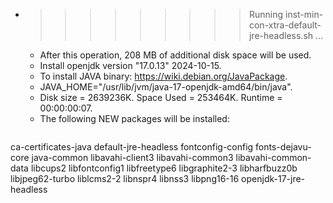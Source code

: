 * >>>>>>>>> Running inst-min-con-xtra-default-jre-headless.sh ...
  * After this operation, 208 MB of additional disk space will be used.
  * Install openjdk version "17.0.13" 2024-10-15.
  * To install JAVA binary: https://wiki.debian.org/JavaPackage.
  * JAVA_HOME="/usr/lib/jvm/java-17-openjdk-amd64/bin/java".
  * Disk size = 2639236K. Space Used = 253464K. Runtime = 00:00:00:07.
  * The following NEW packages will be installed:
  ```bash
ca-certificates-java default-jre-headless fontconfig-config fonts-dejavu-core java-common
libavahi-client3 libavahi-common3 libavahi-common-data libcups2 libfontconfig1
libfreetype6 libgraphite2-3 libharfbuzz0b libjpeg62-turbo liblcms2-2
libnspr4 libnss3 libpng16-16 openjdk-17-jre-headless
  ```

